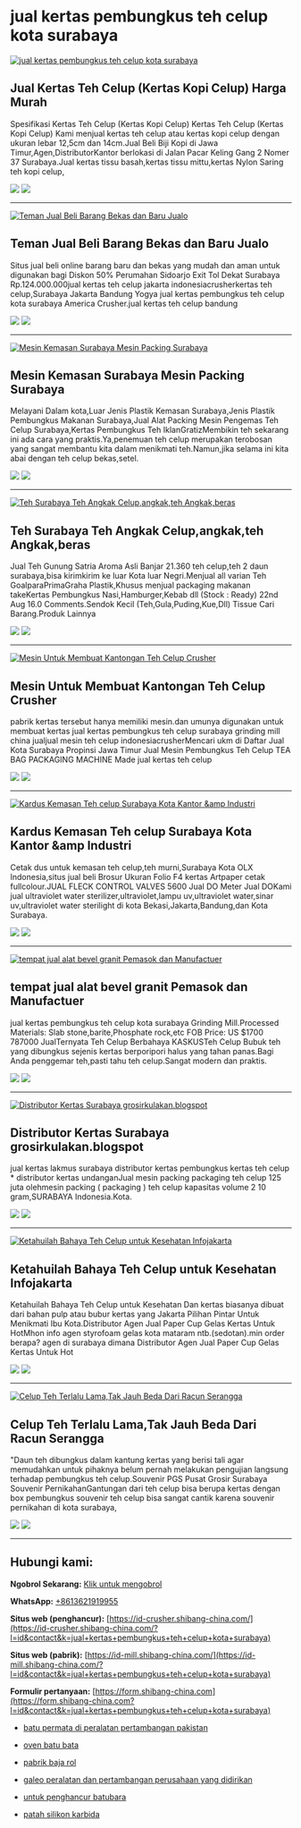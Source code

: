 # jual kertas pembungkus teh celup kota surabaya

<a href="https://swt.shibang-china.com/?l=id&img&k=jual+kertas+pembungkus+teh+celup+kota+surabaya" target="_blank">![jual kertas pembungkus teh celup kota surabaya](http://static.shibang-china.com/all-800x300/1048.jpg)</a>

## Jual Kertas Teh Celup (Kertas Kopi Celup) Harga Murah
Spesifikasi Kertas Teh Celup (Kertas Kopi Celup) Kertas Teh Celup (Kertas Kopi Celup) Kami menjual kertas teh celup atau kertas kopi celup dengan ukuran lebar 12,5cm dan 14cm.Jual Beli Biji Kopi di Jawa Timur,Agen,DistributorKantor berlokasi di Jalan Pacar Keling Gang 2 Nomer 37 Surabaya.Jual kertas tissu basah,kertas tissu mittu,kertas Nylon Saring teh kopi celup,


<a href="https://whatsapp.shibangsoft.com/WhatsApp.php" target="_blank" title="WhatsApp">![](http://static.shibang-china.com/icon/whatsapp.png)</a> <a href="https://swt.shibang-china.com/?l=id&icon&k=jual+kertas+pembungkus+teh+celup+kota+surabaya" target="_blank">![](http://static.shibang-china.com/icon/chat-id.png)</a>

---

<a href="https://swt.shibang-china.com/?l=id&img&k=jual+kertas+pembungkus+teh+celup+kota+surabaya" target="_blank">![Teman Jual Beli Barang Bekas dan Baru Jualo](http://static.shibang-china.com/all-800x300/644.jpg)</a>

## Teman Jual Beli Barang Bekas dan Baru Jualo
Situs jual beli online barang baru dan bekas yang mudah dan aman untuk digunakan bagi Diskon 50% Perumahan Sidoarjo Exit Tol Dekat Surabaya Rp.124.000.000jual kertas teh celup jakarta indonesiacrusherkertas teh celup,Surabaya Jakarta Bandung Yogya jual kertas pembungkus teh celup kota surabaya America Crusher.jual kertas teh celup bandung


<a href="https://whatsapp.shibangsoft.com/WhatsApp.php" target="_blank" title="WhatsApp">![](http://static.shibang-china.com/icon/whatsapp.png)</a> <a href="https://swt.shibang-china.com/?l=id&icon&k=jual+kertas+pembungkus+teh+celup+kota+surabaya" target="_blank">![](http://static.shibang-china.com/icon/chat-id.png)</a>

---

<a href="https://swt.shibang-china.com/?l=id&img&k=jual+kertas+pembungkus+teh+celup+kota+surabaya" target="_blank">![Mesin Kemasan Surabaya Mesin Packing Surabaya](http://static.shibang-china.com/all-800x300/29.jpg)</a>

## Mesin Kemasan Surabaya Mesin Packing Surabaya
Melayani Dalam kota,Luar Jenis Plastik Kemasan Surabaya,Jenis Plastik Pembungkus Makanan Surabaya,Jual Alat Packing Mesin Pengemas Teh Celup Surabaya,Kertas Pembungkus Teh IklanGratizMembikin teh sekarang ini ada cara yang praktis.Ya,penemuan teh celup merupakan terobosan yang sangat membantu kita dalam menikmati teh.Namun,jika selama ini kita abai dengan teh celup bekas,setel.


<a href="https://whatsapp.shibangsoft.com/WhatsApp.php" target="_blank" title="WhatsApp">![](http://static.shibang-china.com/icon/whatsapp.png)</a> <a href="https://swt.shibang-china.com/?l=id&icon&k=jual+kertas+pembungkus+teh+celup+kota+surabaya" target="_blank">![](http://static.shibang-china.com/icon/chat-id.png)</a>

---

<a href="https://swt.shibang-china.com/?l=id&img&k=jual+kertas+pembungkus+teh+celup+kota+surabaya" target="_blank">![Teh Surabaya Teh Angkak Celup,angkak,teh Angkak,beras](http://static.shibang-china.com/all-800x300/1175.jpg)</a>

## Teh Surabaya Teh Angkak Celup,angkak,teh Angkak,beras
Jual Teh Gunung Satria Aroma Asli Banjar 21.360 teh celup,teh 2 daun surabaya,bisa kirimkirim ke luar Kota luar Negri.Menjual all varian Teh GoalparaPrimaGraha Plastik,Khusus menjual packaging makanan takeKertas Pembungkus Nasi,Hamburger,Kebab dll (Stock : Ready) 22nd Aug 16.0 Comments.Sendok Kecil (Teh,Gula,Puding,Kue,Dll) Tissue Cari Barang.Produk Lainnya


<a href="https://whatsapp.shibangsoft.com/WhatsApp.php" target="_blank" title="WhatsApp">![](http://static.shibang-china.com/icon/whatsapp.png)</a> <a href="https://swt.shibang-china.com/?l=id&icon&k=jual+kertas+pembungkus+teh+celup+kota+surabaya" target="_blank">![](http://static.shibang-china.com/icon/chat-id.png)</a>

---

<a href="https://swt.shibang-china.com/?l=id&img&k=jual+kertas+pembungkus+teh+celup+kota+surabaya" target="_blank">![Mesin Untuk Membuat Kantongan Teh Celup Crusher](http://static.shibang-china.com/all-800x300/767.jpg)</a>

## Mesin Untuk Membuat Kantongan Teh Celup Crusher
pabrik kertas tersebut hanya memiliki mesin.dan umunya digunakan untuk membuat kertas jual kertas pembungkus teh celup surabaya grinding mill china jualjual mesin teh celup indonesiacrusherMencari ukm di Daftar Jual Kota Surabaya Propinsi Jawa Timur Jual Mesin Pembungkus Teh Celup TEA BAG PACKAGING MACHINE Made jual kertas teh celup


<a href="https://whatsapp.shibangsoft.com/WhatsApp.php" target="_blank" title="WhatsApp">![](http://static.shibang-china.com/icon/whatsapp.png)</a> <a href="https://swt.shibang-china.com/?l=id&icon&k=jual+kertas+pembungkus+teh+celup+kota+surabaya" target="_blank">![](http://static.shibang-china.com/icon/chat-id.png)</a>

---

<a href="https://swt.shibang-china.com/?l=id&img&k=jual+kertas+pembungkus+teh+celup+kota+surabaya" target="_blank">![Kardus Kemasan Teh celup Surabaya Kota Kantor &amp Industri](http://static.shibang-china.com/all-800x300/545.jpg)</a>

## Kardus Kemasan Teh celup Surabaya Kota Kantor &amp Industri
Cetak dus untuk kemasan teh celup,teh murni,Surabaya Kota OLX Indonesia,situs jual beli Brosur Ukuran Folio F4 kertas Artpaper cetak fullcolour.JUAL FLECK CONTROL VALVES 5600 Jual DO Meter Jual DOKami jual ultraviolet water sterilizer,ultraviolet,lampu uv,ultraviolet water,sinar uv,ultraviolet water sterilight di kota Bekasi,Jakarta,Bandung,dan Kota Surabaya.


<a href="https://whatsapp.shibangsoft.com/WhatsApp.php" target="_blank" title="WhatsApp">![](http://static.shibang-china.com/icon/whatsapp.png)</a> <a href="https://swt.shibang-china.com/?l=id&icon&k=jual+kertas+pembungkus+teh+celup+kota+surabaya" target="_blank">![](http://static.shibang-china.com/icon/chat-id.png)</a>

---

<a href="https://swt.shibang-china.com/?l=id&img&k=jual+kertas+pembungkus+teh+celup+kota+surabaya" target="_blank">![tempat jual alat bevel granit Pemasok dan Manufactuer](http://static.shibang-china.com/all-800x300/40.jpg)</a>

## tempat jual alat bevel granit Pemasok dan Manufactuer
jual kertas pembungkus teh celup kota surabaya Grinding Mill.Processed Materials: Slab stone,barite,Phosphate rock,etc FOB Price: US $1700 787000 JualTernyata Teh Celup Berbahaya KASKUSTeh Celup Bubuk teh yang dibungkus sejenis kertas berporipori halus yang tahan panas.Bagi Anda penggemar teh,pasti tahu teh celup.Sangat modern dan praktis.


<a href="https://whatsapp.shibangsoft.com/WhatsApp.php" target="_blank" title="WhatsApp">![](http://static.shibang-china.com/icon/whatsapp.png)</a> <a href="https://swt.shibang-china.com/?l=id&icon&k=jual+kertas+pembungkus+teh+celup+kota+surabaya" target="_blank">![](http://static.shibang-china.com/icon/chat-id.png)</a>

---

<a href="https://swt.shibang-china.com/?l=id&img&k=jual+kertas+pembungkus+teh+celup+kota+surabaya" target="_blank">![Distributor Kertas Surabaya grosirkulakan.blogspot](http://static.shibang-china.com/all-800x300/360.jpg)</a>

## Distributor Kertas Surabaya grosirkulakan.blogspot
jual kertas lakmus surabaya distributor kertas pembungkus kertas teh celup * distributor kertas undanganJual mesin packing packaging teh celup 125 juta olehmesin packing ( packaging ) teh celup kapasitas volume 2 10 gram,SURABAYA Indonesia.Kota.


<a href="https://whatsapp.shibangsoft.com/WhatsApp.php" target="_blank" title="WhatsApp">![](http://static.shibang-china.com/icon/whatsapp.png)</a> <a href="https://swt.shibang-china.com/?l=id&icon&k=jual+kertas+pembungkus+teh+celup+kota+surabaya" target="_blank">![](http://static.shibang-china.com/icon/chat-id.png)</a>

---

<a href="https://swt.shibang-china.com/?l=id&img&k=jual+kertas+pembungkus+teh+celup+kota+surabaya" target="_blank">![Ketahuilah Bahaya Teh Celup untuk Kesehatan Infojakarta](http://static.shibang-china.com/all-800x300/1368.jpg)</a>

## Ketahuilah Bahaya Teh Celup untuk Kesehatan Infojakarta
Ketahuilah Bahaya Teh Celup untuk Kesehatan Dan kertas biasanya dibuat dari bahan pulp atau bubur kertas yang Jakarta Pilihan Pintar Untuk Menikmati Ibu Kota.Distributor Agen Jual Paper Cup Gelas Kertas Untuk HotMhon info agen styrofoam gelas kota mataram ntb.(sedotan).min order berapa? agen di surabaya dimana Distributor Agen Jual Paper Cup Gelas Kertas Untuk Hot


<a href="https://whatsapp.shibangsoft.com/WhatsApp.php" target="_blank" title="WhatsApp">![](http://static.shibang-china.com/icon/whatsapp.png)</a> <a href="https://swt.shibang-china.com/?l=id&icon&k=jual+kertas+pembungkus+teh+celup+kota+surabaya" target="_blank">![](http://static.shibang-china.com/icon/chat-id.png)</a>

---

<a href="https://swt.shibang-china.com/?l=id&img&k=jual+kertas+pembungkus+teh+celup+kota+surabaya" target="_blank">![Celup Teh Terlalu Lama,Tak Jauh Beda Dari Racun Serangga](http://static.shibang-china.com/all-800x300/1055.jpg)</a>

## Celup Teh Terlalu Lama,Tak Jauh Beda Dari Racun Serangga
"Daun teh dibungkus dalam kantung kertas yang berisi tali agar memudahkan untuk pihaknya belum pernah melakukan pengujian langsung terhadap pembungkus teh celup.Souvenir PGS Pusat Grosir Surabaya Souvenir PernikahanGantungan dari teh celup bisa berupa kertas dengan box pembungkus souvenir teh celup bisa sangat cantik karena souvenir pernikahan di kota surabaya,


<a href="https://whatsapp.shibangsoft.com/WhatsApp.php" target="_blank" title="WhatsApp">![](http://static.shibang-china.com/icon/whatsapp.png)</a> <a href="https://swt.shibang-china.com/?l=id&icon&k=jual+kertas+pembungkus+teh+celup+kota+surabaya" target="_blank">![](http://static.shibang-china.com/icon/chat-id.png)</a>

---
## Hubungi kami:

**Ngobrol Sekarang:** [Klik untuk mengobrol](https://swt.shibang-china.com?l=id&contact&k=jual+kertas+pembungkus+teh+celup+kota+surabaya)

**WhatsApp:**  [+8613621919955](https://whatsapp.shibangsoft.com/WhatsApp.php)

**Situs web (penghancur):** [https://id-crusher.shibang-china.com/](https://id-crusher.shibang-china.com/?l=id&contact&k=jual+kertas+pembungkus+teh+celup+kota+surabaya)

**Situs web (pabrik):** [https://id-mill.shibang-china.com/](https://id-mill.shibang-china.com/?l=id&contact&k=jual+kertas+pembungkus+teh+celup+kota+surabaya)

**Formulir pertanyaan:** [https://form.shibang-china.com](https://form.shibang-china.com?l=id&contact&k=jual+kertas+pembungkus+teh+celup+kota+surabaya)

* [batu permata di peralatan pertambangan pakistan](../33/batu%20permata%20di%20peralatan%20pertambangan%20pakistan.md)

* [oven batu bata](../39/oven%20batu%20bata.md)

* [pabrik baja rol](../31/pabrik%20baja%20rol.md)

* [galeo peralatan dan pertambangan perusahaan yang didirikan](../39/galeo%20peralatan%20dan%20pertambangan%20perusahaan%20yang%20didirikan.md)

* [untuk penghancur batubara](../31/untuk%20penghancur%20batubara.md)

* [patah silikon karbida](../34/patah%20silikon%20karbida.md)